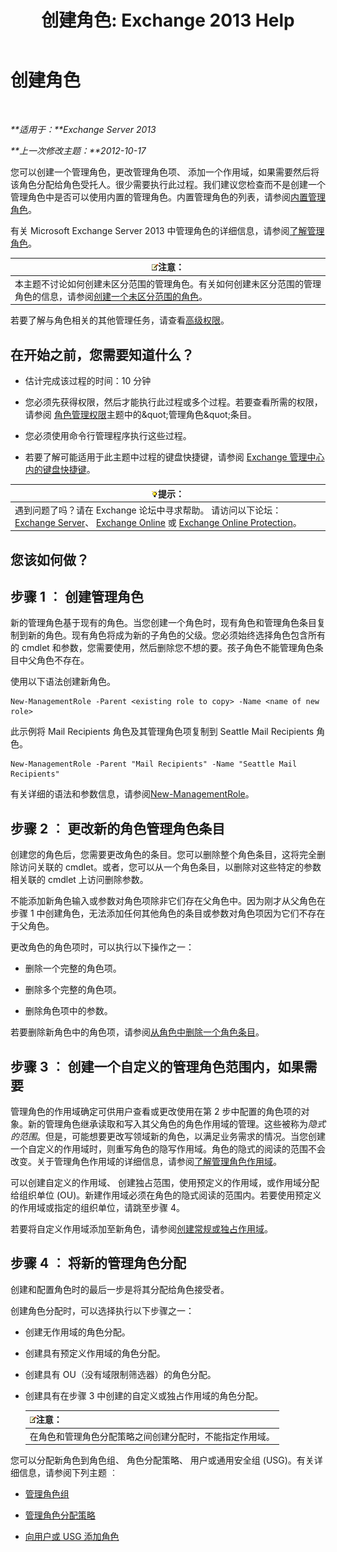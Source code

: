 ﻿---
title: '创建角色: Exchange 2013 Help'
TOCTitle: 创建角色
ms:assetid: e614ad8f-5946-4135-b130-89ea626afcd4
ms:mtpsurl: https://technet.microsoft.com/zh-cn/library/Dd351214(v=EXCHG.150)
ms:contentKeyID: 50491834
ms.date: 05/21/2018
mtps_version: v=EXCHG.150
ms.translationtype: MT
---

# 创建角色

 

_**适用于：**Exchange Server 2013_

_**上一次修改主题：**2012-10-17_

您可以创建一个管理角色，更改管理角色项、 添加一个作用域，如果需要然后将该角色分配给角色受托人。很少需要执行此过程。我们建议您检查而不是创建一个管理角色中是否可以使用内置的管理角色。内置管理角色的列表，请参阅[内置管理角色](built-in-management-roles-exchange-2013-help.md)。

有关 Microsoft Exchange Server 2013 中管理角色的详细信息，请参阅[了解管理角色](understanding-management-roles-exchange-2013-help.md)。

<table>
<thead>
<tr class="header">
<th><img src="images/Bb124558.note(EXCHG.150).gif" title="注意" alt="注意" />注意：</th>
</tr>
</thead>
<tbody>
<tr class="odd">
<td>本主题不讨论如何创建未区分范围的管理角色。有关如何创建未区分范围的管理角色的信息，请参阅<a href="create-an-unscoped-role-exchange-2013-help.md">创建一个未区分范围的角色</a>。</td>
</tr>
</tbody>
</table>


若要了解与角色相关的其他管理任务，请查看[高级权限](advanced-permissions-exchange-2013-help.md)。

## 在开始之前，您需要知道什么？

  - 估计完成该过程的时间：10 分钟

  - 您必须先获得权限，然后才能执行此过程或多个过程。若要查看所需的权限，请参阅 [角色管理权限](role-management-permissions-exchange-2013-help.md)主题中的\&quot;管理角色\&quot;条目。

  - 您必须使用命令行管理程序执行这些过程。

  - 若要了解可能适用于此主题中过程的键盘快捷键，请参阅 [Exchange 管理中心内的键盘快捷键](keyboard-shortcuts-in-the-exchange-admin-center-exchange-online-protection-help.md)。

<table>
<thead>
<tr class="header">
<th><img src="images/Bb124558.tip(EXCHG.150).gif" title="提示" alt="提示" />提示：</th>
</tr>
</thead>
<tbody>
<tr class="odd">
<td>遇到问题了吗？请在 Exchange 论坛中寻求帮助。 请访问以下论坛：<a href="https://go.microsoft.com/fwlink/p/?linkid=60612">Exchange Server</a>、 <a href="https://go.microsoft.com/fwlink/p/?linkid=267542">Exchange Online</a> 或 <a href="https://go.microsoft.com/fwlink/p/?linkid=285351">Exchange Online Protection</a>。</td>
</tr>
</tbody>
</table>


## 您该如何做？

## 步骤 1 ︰ 创建管理角色

新的管理角色基于现有的角色。当您创建一个角色时，现有角色和管理角色条目复制到新的角色。现有角色将成为新的子角色的父级。您必须始终选择角色包含所有的 cmdlet 和参数，您需要使用，然后删除您不想的要。孩子角色不能管理角色条目中父角色不存在。

使用以下语法创建新角色。

    New-ManagementRole -Parent <existing role to copy> -Name <name of new role>

此示例将 Mail Recipients 角色及其管理角色项复制到 Seattle Mail Recipients 角色。

    New-ManagementRole -Parent "Mail Recipients" -Name "Seattle Mail Recipients"

有关详细的语法和参数信息，请参阅[New-ManagementRole](https://technet.microsoft.com/zh-cn/library/dd298073\(v=exchg.150\))。

## 步骤 2 ︰ 更改新的角色管理角色条目

创建您的角色后，您需要更改角色的条目。您可以删除整个角色条目，这将完全删除访问关联的 cmdlet。或者，您可以从一个角色条目，以删除对这些特定的参数相关联的 cmdlet 上访问删除参数。

不能添加新角色输入或参数对角色项除非它们存在父角色中。因为刚才从父角色在步骤 1 中创建角色，无法添加任何其他角色的条目或参数对角色项因为它们不存在于父角色。

更改角色的角色项时，可以执行以下操作之一：

  - 删除一个完整的角色项。

  - 删除多个完整的角色项。

  - 删除角色项中的参数。

若要删除新角色中的角色项，请参阅[从角色中删除一个角色条目](remove-a-role-entry-from-a-role-exchange-2013-help.md)。

## 步骤 3 ︰ 创建一个自定义的管理角色范围内，如果需要

管理角色的作用域确定可供用户查看或更改使用在第 2 步中配置的角色项的对象。新的管理角色继承读取和写入其父角色的角色作用域的管理。这些被称为*隐式的范围*。但是，可能想要更改写领域新的角色，以满足业务需求的情况。当您创建一个自定义的作用域时，则重写角色的隐写作用域。角色的隐式的阅读的范围不会改变。关于管理角色作用域的详细信息，请参阅[了解管理角色作用域](understanding-management-role-scopes-exchange-2013-help.md)。

可以创建自定义的作用域、 创建独占范围，使用预定义的作用域，或作用域分配给组织单位 (OU)。新建作用域必须在角色的隐式阅读的范围内。若要使用预定义的作用域或指定的组织单位，请跳至步骤 4。

若要将自定义作用域添加至新角色，请参阅[创建常规或独占作用域](create-a-regular-or-exclusive-scope-exchange-2013-help.md)。

## 步骤 4 ︰ 将新的管理角色分配

创建和配置角色时的最后一步是将其分配给角色接受者。

创建角色分配时，可以选择执行以下步骤之一：

  - 创建无作用域的角色分配。

  - 创建具有预定义作用域的角色分配。

  - 创建具有 OU（没有域限制筛选器）的角色分配。

  - 创建具有在步骤 3 中创建的自定义或独占作用域的角色分配。
    
    <table>
    <thead>
    <tr class="header">
    <th><img src="images/Bb124558.note(EXCHG.150).gif" title="注意" alt="注意" />注意：</th>
    </tr>
    </thead>
    <tbody>
    <tr class="odd">
    <td>在角色和管理角色分配策略之间创建分配时，不能指定作用域。</td>
    </tr>
    </tbody>
    </table>


您可以分配新角色到角色组、 角色分配策略、 用户或通用安全组 (USG)。有关详细信息，请参阅下列主题 ︰

  - [管理角色组](manage-role-groups-exchange-2013-help.md)

  - [管理角色分配策略](manage-role-assignment-policies-exchange-2013-help.md)

  - [向用户或 USG 添加角色](add-a-role-to-a-user-or-usg-exchange-2013-help.md)

